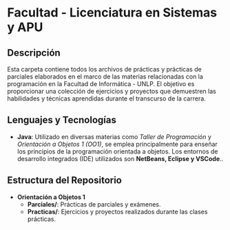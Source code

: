 # Facultad - Licenciatura en Sistemas y APU

## Descripción

Esta carpeta contiene todos los archivos de prácticas y prácticas de parciales elaborados en el marco de las materias relacionadas con la programación en la Facultad de Informática - UNLP. El objetivo es proporcionar una colección de ejercicios y proyectos que demuestren las habilidades y técnicas aprendidas durante el transcurso de la carrera.

## Lenguajes y Tecnologías

- **Java**: Utilizado en diversas materias como _Taller de Programación_ y _Orientación a Objetos 1 (OO1)_, se emplea principalmente para enseñar los principios de la programación orientada a objetos. Los entornos de desarrollo integrados (IDE) utilizados son **NetBeans, Eclipse y VSCode**..

## Estructura del Repositorio

- **Orientación a Objetos 1**
    - **Parciales/**: Prácticas de parciales y exámenes.
    - **Practicas/**: Ejercicios y proyectos realizados durante las clases prácticas.